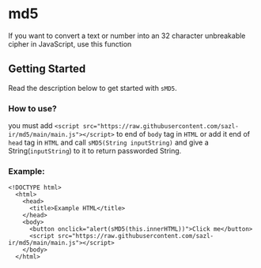 # md5
If you want to convert a text or number into an 32 character unbreakable cipher in JavaScript, use this function

## Getting Started
Read the description below to get started with `sMD5`.

### How to use?

you must add `<script src="https://raw.githubusercontent.com/sazl-ir/md5/main/main.js"></script>` to end of `body` tag in `HTML` or add it end of `head` tag in `HTML` and call `sMD5(String inputString)` and give a String(`inputString`) to it to return passworded String.

### Example:
```
<!DOCTYPE html>
  <html>
    <head>
      <title>Example HTML</title>
    </head>
    <body>
      <button onclick="alert(sMD5(this.innerHTML))">Click me</button>
      <script src="https://raw.githubusercontent.com/sazl-ir/md5/main/main.js"></script>
    </body>
  </html>
```
